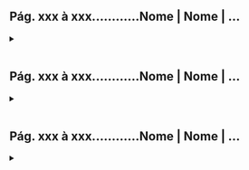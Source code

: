 ## **Pág. xxx à xxx............Nome | Nome | ...**
<details>
<summary></summary>

```java
//code
```

</details>
</br>


## **Pág. xxx à xxx............Nome | Nome | ...**
<details>
<summary></summary>

```java
//code
```

</details>
</br>


## **Pág. xxx à xxx............Nome | Nome | ...**
<details>
<summary></summary>

```java
//code
```

</details>
</br>


##
